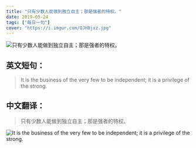 ```yaml
---
title: "只有少数人能做到独立自主；那是强者的特权。"
date: 2019-05-24
tags: ["每日一句"]
cover: "https://i.imgur.com/QJH8jxz.jpg"
---
```


![只有少数人能做到独立自主；那是强者的特权。](https://i.imgur.com/gMEEFmw.jpg)

## 英文短句：
> It is the business of the very few to be independent; it is a privilege of the strong. 

<!--more-->

## 中文翻译：
> 只有少数人能做到独立自主；那是强者的特权。

![It is the business of the very few to be independent; it is a privilege of the strong. ](https://i.imgur.com/pOzVFMu.jpg)

